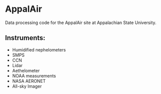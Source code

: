 # AppalAir
Data processing code for the AppalAir site at Appalachian State University.

## Instruments:
- Humidified nephelometers
- SMPS 
- CCN
- Lidar
- Aethelometer
- NOAA measurements
- NASA AERONET
- All-sky Imager

